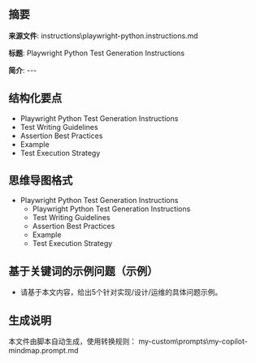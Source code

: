 ## 摘要

**来源文件**: instructions\playwright-python.instructions.md

**标题**: Playwright Python Test Generation Instructions

**简介**: ---

## 结构化要点

- Playwright Python Test Generation Instructions
- Test Writing Guidelines
- Assertion Best Practices
- Example
- Test Execution Strategy

## 思维导图格式

- Playwright Python Test Generation Instructions
  - Playwright Python Test Generation Instructions
  - Test Writing Guidelines
  - Assertion Best Practices
  - Example
  - Test Execution Strategy

## 基于关键词的示例问题（示例）

- 请基于本文内容，给出5个针对实现/设计/运维的具体问题示例。

## 生成说明

本文件由脚本自动生成，使用转换规则： my-custom\prompts\my-copilot-mindmap.prompt.md
